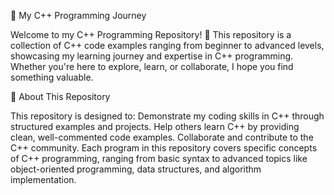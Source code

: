 🚀 My C++ Programming Journey

Welcome to my C++ Programming Repository! 🎉 This repository is a collection of C++ code examples ranging from beginner to advanced levels, showcasing my learning journey and expertise in C++ programming. Whether you're here to explore, learn, or collaborate, I hope you find something valuable.

📝 About This Repository

This repository is designed to:
 Demonstrate my coding skills in C++ through structured examples and projects.
Help others learn C++ by providing clean, well-commented code examples.
Collaborate and contribute to the C++ community.
Each program in this repository covers specific concepts of C++ programming, ranging from basic syntax to advanced topics like object-oriented programming, data structures, and algorithm implementation.
